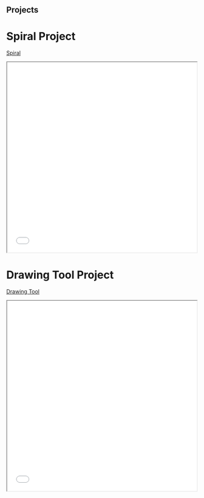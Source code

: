 ## Projects

# Spiral Project

[Spiral](./Spiral/)

<iframe src="./Spiral" width="500" height="500">
</iframe>

# Drawing Tool Project

[Drawing Tool](./Drawing_Tool/)

<iframe src="./Drawing_Tool" width="500" height="500">
</iframe>
